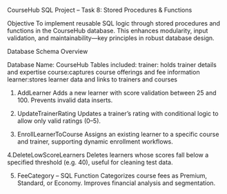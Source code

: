 CourseHub SQL Project – Task 8: Stored Procedures & Functions

Objective
To implement reusable SQL logic through stored procedures and functions in the CourseHub database. This enhances modularity, input validation, and maintainability—key principles in robust database design.

Database Schema Overview

Database Name: CourseHub
Tables included:
  trainer: holds trainer details and expertise
  course:captures course offerings and fee information
  learner:stores learner data and links to trainers and courses

 1. AddLearner
 Adds a new learner with score validation between 25 and 100. Prevents invalid data inserts.

2. UpdateTrainerRating
 Updates a trainer’s rating with conditional logic to allow only valid ratings (0–5).

3. EnrollLearnerToCourse
 Assigns an existing learner to a specific course and trainer, supporting dynamic enrollment workflows.

 4.DeleteLowScoreLearners
  Deletes learners whose scores fall below a specified threshold (e.g. 40), useful for cleaning test data.

5. FeeCategory – SQL Function
 Categorizes course fees as Premium, Standard, or Economy. Improves financial analysis and segmentation.
